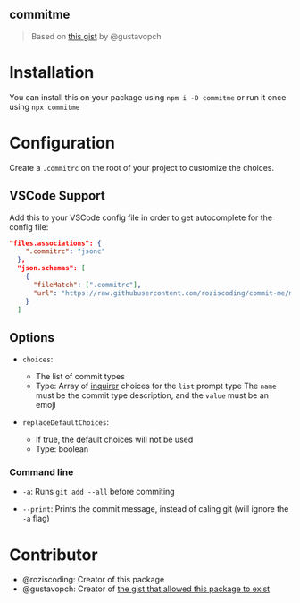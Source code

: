 ## commitme

> Based on [this gist](https://gist.github.com/gustavopch/506a0651657b48e38a014a067e6bd221) by @gustavopch

# Installation

You can install this on your package using `npm i -D commitme` or run it once using `npx commitme`

# Configuration

Create a `.commitrc` on the root of your project to customize the choices.

## VSCode Support

Add this to your VSCode config file in order to get autocomplete for the config file:

```json
"files.associations": {
    ".commitrc": "jsonc"
  },
  "json.schemas": [
    {
      "fileMatch": [".commitrc"],
      "url": "https://raw.githubusercontent.com/roziscoding/commit-me/main/config-schema.json"
    }
  ]
```

## Options

- `choices`:

  - The list of commit types
  - Type: Array of [inquirer](https://www.npmjs.com/package/inquirer) choices for the `list` prompt type
    The `name` must be the commit type description, and the `value` must be an emoji

- `replaceDefaultChoices`:
  - If true, the default choices will not be used
  - Type: boolean

### Command line

- `-a`: Runs `git add --all` before commiting

- `--print`: Prints the commit message, instead of caling git (will ignore the `-a` flag)

# Contributor

- @roziscoding: Creator of this package
- @gustavopch: Creator of [the gist that allowed this package to exist](https://gist.github.com/gustavopch/506a0651657b48e38a014a067e6bd221)